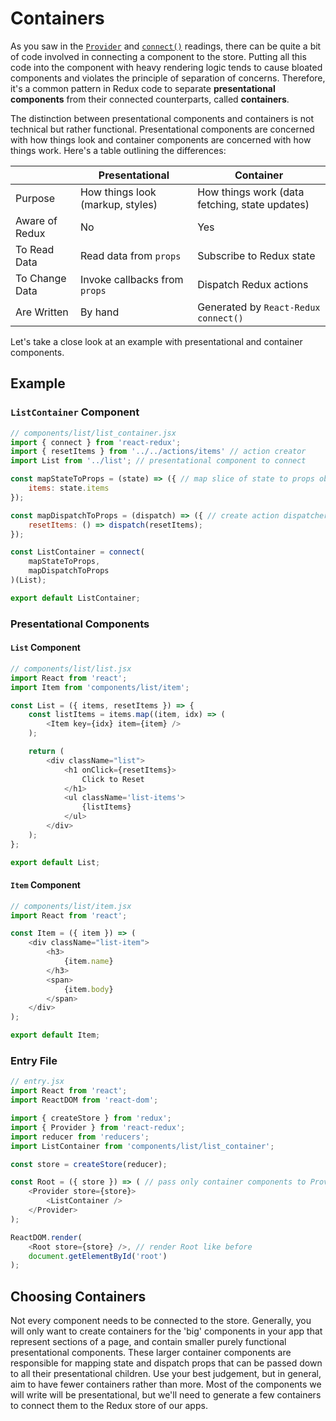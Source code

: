 # Containers

As you saw in the [`Provider`][provider] and [`connect()`][connect] readings,
there can be quite a bit of code involved in connecting a component to the
store. Putting all this code into the component with heavy rendering logic tends
to cause bloated components and violates the principle of separation of
concerns. Therefore, it's a common pattern in Redux code to separate
**presentational components** from their connected counterparts, called
**containers**.

The distinction between presentational components and containers is not
technical but rather functional. Presentational components are concerned
with how things look and container components are concerned with how
things work. Here's a table outlining the differences:

|          | Presentational | Container |
|---------------|---------------|---------------|
| Purpose | How things look (markup, styles) | How things work (data fetching, state updates) |
| Aware of Redux | No | Yes |
| To Read Data | Read data from `props`| Subscribe to Redux state |   
| To Change Data | Invoke callbacks from `props` | Dispatch Redux actions |
| Are Written | By hand | Generated by `React-Redux` `connect()` |

Let's take a close look at an example with presentational and container components.

## Example

### `ListContainer` Component
```js
// components/list/list_container.jsx
import { connect } from 'react-redux';
import { resetItems } from '../../actions/items' // action creator
import List from '../list'; // presentational component to connect

const mapStateToProps = (state) => ({ // map slice of state to props object
	items: state.items
});

const mapDispatchToProps = (dispatch) => ({ // create action dispatcher
	resetItems: () => dispatch(resetItems);
});

const ListContainer = connect(
	mapStateToProps,
	mapDispatchToProps
)(List);

export default ListContainer;
```

### Presentational Components

#### `List` Component

```js
// components/list/list.jsx
import React from 'react';
import Item from 'components/list/item';

const List = ({ items, resetItems }) => {
	const listItems = items.map((item, idx) => (
		<Item key={idx} item={item} />
	);

	return (
		<div className="list">
			<h1 onClick={resetItems}>
				Click to Reset
			</h1>
			<ul className='list-items'>
				{listItems}
			</ul>
		</div>
	);
};

export default List;
```

#### `Item` Component

```js
// components/list/item.jsx
import React from 'react';

const Item = ({ item }) => (
	<div className="list-item">
		<h3>
			{item.name}
		</h3>
		<span>
			{item.body}
		</span>
	</div>
);

export default Item;
```

### Entry File
```js
// entry.jsx
import React from 'react';
import ReactDOM from 'react-dom';

import { createStore } from 'redux';
import { Provider } from 'react-redux';
import reducer from 'reducers';
import ListContainer from 'components/list/list_container';

const store = createStore(reducer);

const Root = ({ store }) => ( // pass only container components to Provider
	<Provider store={store}>
		<ListContainer />
	</Provider>
);

ReactDOM.render(
	<Root store={store} />, // render Root like before
	document.getElementById('root')
);
```

## Choosing Containers

Not every component needs to be connected to the store. Generally, you will only
want to create containers for the 'big' components in your app that represent
sections of a page, and contain smaller purely functional presentational
components. These larger container components are responsible for mapping state
and dispatch props that can be passed down to all their presentational children.
Use your best judgement, but in general, aim to have fewer containers rather
than more. Most of the components we will write will be presentational, but we'll need to generate a few containers to connect them to the Redux store of our apps.

[provider]: ./provider.md
[connect]: ./connect.md

